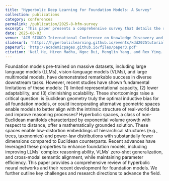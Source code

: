```yaml
---
title: "Hyperbolic Deep Learning for Foundation Models: A Survey"
collection: publications
category: conferences
permalink: /publication/2025-8-hfm-survey
excerpt: 'This paper presents a comprehensive survey that details the recent techinical advanvents in hyperbolic foundation models.'
date: 2025-08-03
venue: 'ACM SIGKDD International Conference on Knowledge Discovery and Data Mining'
slidesurl: 'https://hyperboliclearning.github.io/events/kdd2025tutorial'
paperurl: 'http://academicpages.github.io/files/paper3.pdf'
citation: 'Neil He, Hiren Madhu, Ngoc Bui, Menglin Yang, and Rex Ying. &quot;Hyperbolic Deep Learning for Foundation Models: A Survey.&quot; in <i>KDD</i>. 2025.'
---
```


 Foundation models pre-trained on massive datasets, including large language models (LLMs), vision-language models (VLMs), and large multimodal models, have demonstrated remarkable success in diverse downstream tasks. However, recent studies have shown fundamental limitations of these models: (1) limited representational capacity, (2) lower adaptability, and (3) diminishing scalability. These shortcomings raise a critical question: is Euclidean geometry truly the optimal inductive bias for all foundation models, or could incorporating alternative geometric spaces enable models to better align with the intrinsic structure of real-world data and improve reasoning processes? Hyperbolic spaces, a class of non-Euclidean manifolds characterized by exponential volume growth with respect to distance, offer a mathematically grounded solution. These spaces enable low-distortion embeddings of hierarchical structures (e.g., trees, taxonomies) and power-law distributions with substantially fewer dimensions compared to Euclidean counterparts. Recent advances have leveraged these properties to enhance foundation models, including improving LLMs' complex reasoning ability, VLMs' zero-shot generalization, and cross-modal semantic alignment, while maintaining parameter efficiency. This paper provides a comprehensive review of hyperbolic neural networks and their recent development for foundation models. We further outline key challenges and research directions to advance the field.